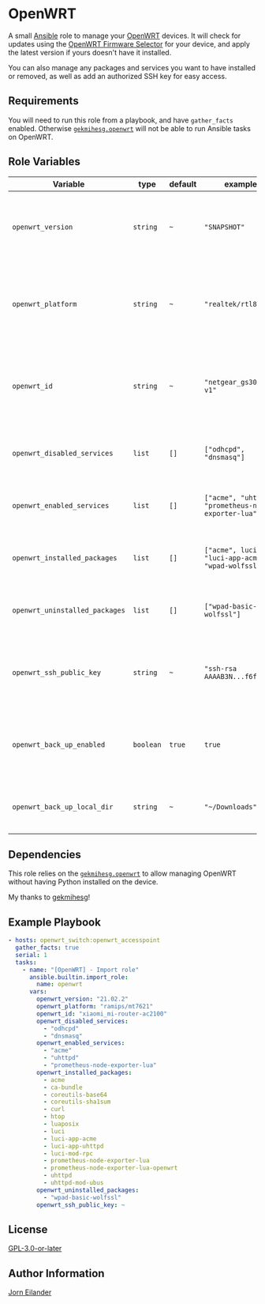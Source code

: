 # OpenWRT

A small [Ansible](https://www.ansible.com/) role to manage your [OpenWRT](https://openwrt.org/) devices.
It will check for updates using the [OpenWRT Firmware Selector](https://firmware-selector.openwrt.org/) for your device, and apply the latest version if yours doesn't have it installed.

You can also manage any packages and services you want to have installed or removed, as well as add an authorized SSH key for easy access.

## Requirements

You will need to run this role from a playbook, and have `gather_facts` enabled.
Otherwise [`gekmihesg.openwrt`](https://galaxy.ansible.com/gekmihesg/openwrt) will not be able to run Ansible tasks on OpenWRT.

## Role Variables

| Variable                       | type      | default | example                                              | description                                                                                                                  |
| ------------------------------ | --------- | ------- | ---------------------------------------------------- | ---------------------------------------------------------------------------------------------------------------------------- |
| `openwrt_version`              | `string`  | `~`     | `"SNAPSHOT"`                                         | OpenWRT version to be installed. Use `SNAPSHOT` if there are no versioned builds.                                            |
| `openwrt_platform`             | `string`  | `~`     | `"realtek/rtl838x"`                                  | OpenWRT platform for your device. Check [OpenWRT Firmware Selector](https://firmware-selector.openwrt.org/) for your device. |
| `openwrt_id`                   | `string`  | `~`     | `"netgear_gs308t-v1"`                                | OpenWRT id for your device. Check [OpenWRT Firmware Selector](https://firmware-selector.openwrt.org/) for your device.       |
| `openwrt_disabled_services`    | `list`    | `[]`    | `["odhcpd", "dnsmasq"]`                              | List of services to be disabled on your device.                                                                              |
| `openwrt_enabled_services`     | `list`    | `[]`    | `["acme", "uhttpd", "prometheus-node-exporter-lua"]` | List of services to be enabled on your device.                                                                               |
| `openwrt_installed_packages`   | `list`    | `[]`    | `["acme", luci", "luci-app-acme", "wpad-wolfssl"]`   | List of packages to be installed on your device.                                                                             |
| `openwrt_uninstalled_packages` | `list`    | `[]`    | `["wpad-basic-wolfssl"]`                             | List of packages to uninstalled on your device.                                                                              |
| `openwrt_ssh_public_key`       | `string`  | `~`     | `"ssh-rsa AAAAB3N...f6f+K8="`                        | SSH public-key to be added to the list of Dropbear authored keys.                                                            |
| `openwrt_back_up_enabled`      | `boolean` | `true`  | `true`                                               | Create back-up of the OpenWRT configuration before updating.                                                                 |
| `openwrt_back_up_local_dir`    | `string`  | `~`     | `"~/Downloads"`                                      | Directory on your local machine to store back-ups.                                                                           |

## Dependencies

This role relies on the [`gekmihesg.openwrt`](https://galaxy.ansible.com/gekmihesg/openwrt) to allow managing OpenWRT without having Python installed on the device.

My thanks to [gekmihesg](https://github.com/gekmihesg)!

## Example Playbook

```YAML
- hosts: openwrt_switch:openwrt_accesspoint
  gather_facts: true
  serial: 1
  tasks:
    - name: "[OpenWRT] - Import role"
      ansible.builtin.import_role:
        name: openwrt
      vars:
        openwrt_version: "21.02.2"
        openwrt_platform: "ramips/mt7621"
        openwrt_id: "xiaomi_mi-router-ac2100"
        openwrt_disabled_services:
          - "odhcpd"
          - "dnsmasq"
        openwrt_enabled_services:
          - "acme"
          - "uhttpd"
          - "prometheus-node-exporter-lua"
        openwrt_installed_packages:
          - acme
          - ca-bundle
          - coreutils-base64
          - coreutils-sha1sum
          - curl
          - htop
          - luaposix
          - luci
          - luci-app-acme
          - luci-app-uhttpd
          - luci-mod-rpc
          - prometheus-node-exporter-lua
          - prometheus-node-exporter-lua-openwrt
          - uhttpd
          - uhttpd-mod-ubus
        openwrt_uninstalled_packages:
          - "wpad-basic-wolfssl"
        openwrt_ssh_public_key: ~
```

## License

[GPL-3.0-or-later](https://spdx.org/licenses/GPL-3.0-or-later.html)

## Author Information

[Jorn Eilander](https://github.com/jorneilander)
